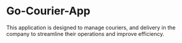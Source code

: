 # Go-Courier-App
This application is designed to manage couriers, and delivery in the company to streamline their operations and improve efficiency.

